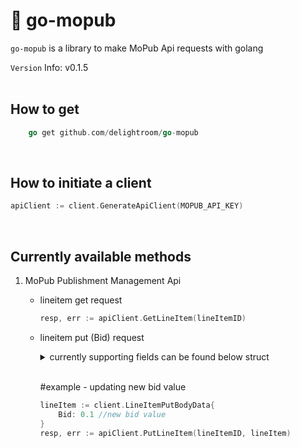 # 🔖 go-mopub
`go-mopub` is a library to make MoPub Api requests with golang


`Version` Info: v0.1.5<br/><br/>

## How to get
```go
    go get github.com/delightroom/go-mopub
```
<br/>

## How to initiate a client
```go
apiClient := client.GenerateApiClient(MOPUB_API_KEY)
```
<br/>

## Currently available methods

1. MoPub Publishment Management Api
    - lineitem get request
        ```go
        resp, err := apiClient.GetLineItem(lineItemID)
        ```
    - lineitem put (Bid) request
        <details><summary>currently supporting fields can be found below struct</summary>
        <p>
        

        ```go
        type LineItemPutBodyData struct {
        Name         string   `json:"name,omitempty"`
        Bid          float64  `json:"bid,omitempty"`
        //Possible values: non_video, all, video
        AllowVideo   string   `json:"allowVideo,omitempty"`   
        //Possible values: both, non_skippable, skippable
        VideoSetting string   `json:"videoSetting,omitempty"` 
        //Enabled doesn't exist on get&put response -> needs to be tested in the browser for now
        Enabled      bool     `json:"enabled,omitempty"`      
        //true -> status(archived) & false ->status(campaign-archived)
        Archived     bool     `json:"archived,omitempty"`     
        //to see the output of Archived field...! not to change status directly(not supported)
        Status       string   `json:"status,omitempty"`       
        //Must specify budget if budget type not unlimited
        Budget       int64    `json:"budget,omitempty"`       
        //if budgtType is limited, budget becomes null
        BudgetType   string   `json:"budgetType,omitempty"`   
        AdUnitKeys   []string `json:"adUnitKeys,omitempty"`
        ```

        </p>
        </details></br>

        #example - updating new bid value
        ```go
        lineItem := client.LineItemPutBodyData{
            Bid: 0.1 //new bid value
        }
        resp, err := apiClient.PutLineItem(lineItemID, lineItem)
        ```
